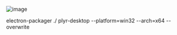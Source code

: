 ![image](https://github.com/omides248/plyr-desktop/assets/37228870/b349434e-1491-4aa4-b672-35614260263e)


electron-packager ./ plyr-desktop --platform=win32 --arch=x64 --overwrite